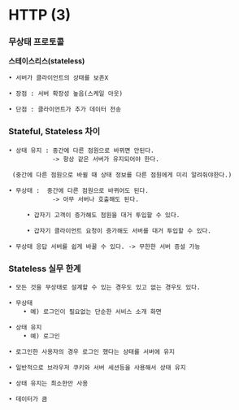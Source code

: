 # HTTP (3)

### 무상태 프로토콜
__스테이스리스(stateless)__

    • 서버가 클라이언트의 상태를 보존X

    • 장점 : 서버 확장성 높음(스케일 아웃)

    • 단점 : 클라이언트가 추가 데이터 전송


### Stateful, Stateless 차이

    • 상태 유지 : 중간에 다른 점원으로 바뀌면 안된다.
                -> 항상 같은 서버가 유지되어야 한다.

     (중간에 다른 점원으로 바뀔 때 상태 정보를 다른 점원에게 미리 알려줘야한다.)
        
    • 무상태 :  중간에 다른 점원으로 바뀌어도 된다.
                -> 아무 서버나 호출해도 된다.

         • 갑자기 고객이 증가해도 점원을 대거 투입할 수 있다.

         • 갑자기 클라이언트 요청이 증가해도 서버를 대거 투입할 수 있다.

    • 무상태 응답 서버를 쉽게 바꿀 수 있다. -> 무한한 서버 증설 가능


### Stateless 실무 한계

    • 모든 것을 무상태로 설계할 수 있는 경우도 있고 없는 경우도 있다.

    • 무상태
        • 예) 로그인이 필요없는 단순한 서비스 소개 화면

    • 상태 유지
        • 예) 로그인

    • 로그인한 사용자의 경우 로그인 했다는 상태를 서버에 유지

    • 일반적으로 브라우저 쿠키와 서버 세션등을 사용해서 상태 유지

    • 상태 유지는 최소한만 사용
    
    • 데이터가 큼